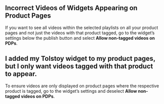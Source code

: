 ## Incorrect Videos of Widgets Appearing on Product Pages

If you want to see all videos within the selected playlists on all your product pages and not just the videos with that product tagged, go to the widget’s settings below the publish button and select **Allow non-tagged videos on PDPs**.

## I added my Tolstoy widget to my product pages, but I only want videos tagged with that product to appear.

To ensure videos are only displayed on product pages where the respective product is tagged, go to the widget’s settings and deselect **Allow non-tagged videos on PDPs**.